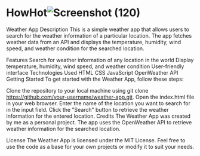 # HowHot![Screenshot (120)](https://user-images.githubusercontent.com/86738355/233403263-355b9023-f31d-440e-8f58-0089907788af.png)

 Weather App
Description
This is a simple weather app that allows users to search for the weather information of a particular location. The app fetches weather data from an API and displays the temperature, humidity, wind speed, and weather condition for the searched location.

Features
Search for weather information of any location in the world
Display temperature, humidity, wind speed, and weather condition
User-friendly interface
Technologies Used
HTML
CSS
JavaScript
OpenWeather API
Getting Started
To get started with the Weather App, follow these steps:

Clone the repository to your local machine using git clone https://github.com/your-username/weather-app.git.
Open the index.html file in your web browser.
Enter the name of the location you want to search for in the input field.
Click the "Search" button to retrieve the weather information for the entered location.
Credits
The Weather App was created by me as a personal project. The app uses the OpenWeather API to retrieve weather information for the searched location.

License
The Weather App is licensed under the MIT License. Feel free to use the code as a base for your own projects or modify it to suit your needs.
